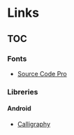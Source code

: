 # Links

## TOC

### Fonts

- [Source Code Pro](https://fonts.google.com/specimen/Source+Code+Pro)

### Libreries

#### Android

- [Calligraphy](https://github.com/chrisjenx/Calligraphy)